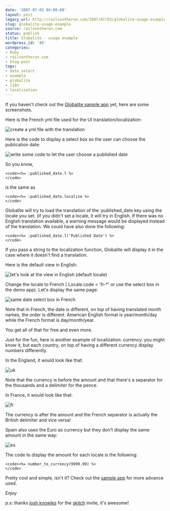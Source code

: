 ```yaml
---
date: '2007-07-03 04:00:00'
layout: post
legacy_url: http://railsontherun.com/2007/07/03/globalite-usage-example/
slug: globalite-usage-example
source: railsontherun.com
status: publish
title: Globalite - usage example
wordpress_id: '45'
categories:
- Ruby
- railsontherun.com
- blog-post
tags:
- date_select
- example
- globalite
- i18n
- localization
---
```


If you haven't check out the [Globalite sample app](http://globalite.googlecode.com/svn/sample/ui/) yet, here are some screenshots.





Here is the French yml file used for the UI translation/localization:





![create a yml file with the translation](http://myskitch.com/matt_a/fr.yml__ui-20070702-200052.jpg)





Here is the code to display a select box so the user can choose the publication date:





![write some code to let the user choose a published date ](http://myskitch.com/matt_a/date_select-code-20070702-195558.jpg)





So you know,




    
    <code><%= :published_date.l %>
    </code>





is the same as 




    
    <code><%= :published_date.localize %>
    </code>





Globalite will try to load the translation of the :published_date key using the locale you set. (if you didn't set a locale, it will try in English. If there was no English translation available, a warning message would be displayed instead of the translation. We could have also done the following:




    
    <code><%= :published_date.l('Published Date') %>
    </code>





If you pass a string to the localization function, Globalite will display it in the case where it doesn't find a translation.





Here is the default view in English:





![let's look at the view in English (default locale)](http://myskitch.com/matt_a/date_select_en-20070702-192452.jpg)





Change the locale to French  ( Locale.code = 'fr-*'  or use the select box in the demo app).
Let's display the same page:





![same date select box in French](http://myskitch.com/matt_a/date_select_fr-20070702-192257.jpg)





Note that in French, the date is different, on top of having translated month names, the order is different. American English format is year/month/day while the French format is day/month/year.





You get all of that for free and even more.





Just for the fun, here is another example of localization: currency. you might know it, but each country, on top of having a different currency display numbers differently.





In the England, it would look like that: 





![uk](http://myskitch.com/matt_a/nbr_to_currency-uk-20070702-203822.jpg)





Note that the currency is before the amount and that there's a separator for the thousands and a delimiter for the pence.





In France, it would look like that:





![fr](http://myskitch.com/matt_a/nbr_to_currency-fr-20070702-202242.jpg)





The currency is after the amount and the French separator is actually the British delimiter and vice versa!





Spain also uses the Euro as currency but they don't display the same amount in the same way:





![es](http://myskitch.com/matt_a/nbr_to_currency-es-20070702-203736.jpg)





The code to display the amount for each locale is the following:




    
    <code><%= number_to_currency(9999.99) %>
    </code>





Pretty cool and simple, isn't it? Check out the [sample app](http://globalite.googlecode.com/svn/sample/ui/) for more advance used.





_Enjoy_





p.s: thanks [josh knowles](http://joshknowles.com) for the [skitch](http://plasq.com/skitch/) invite, it's awesome!
